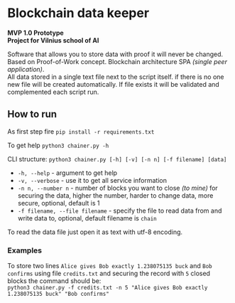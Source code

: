 # Blockchain data keeper  
**MVP 1.0 Prototype**  
**Project for Vilnius school of AI**  

Software that allows you to store data with proof it will never be changed. Based on Proof-of-Work concept. Blockchain architecture SPA *(single peer application)*.  
All data stored in a single text file next to the script itself. if there is no one new file will be created automatically. If file exists it will be validated and complemented each script run.  

## How to run  

As first step fire `pip install -r requirements.txt`  

To get help `python3 chainer.py -h`  

CLI structure: `python3 chainer.py [-h] [-v] [-n n] [-f filename] [data]`

 - `-h, --help` - argument to get help
 - `-v, --verbose` - use it to get all service information
 - `-n n, --number n` - number of blocks you want to close *(to mine)* for securing the data, higher the number, harder to change data, more secure, optional, default is 1
 - `-f filename, --file filename` - specify the file to read data from and write data to, optional, default filename is `chain`

To read the data file just open it as text with utf-8 encoding.

### Examples
To store two lines `Alice gives Bob exactly 1.238075135 buck` and `Bob confirms` using file `credits.txt` and securing the record with `5` closed blocks the command should be:  
`python3 chainer.py -f credits.txt -n 5 "Alice gives Bob exactly 1.238075135 buck" "Bob confirms"`
